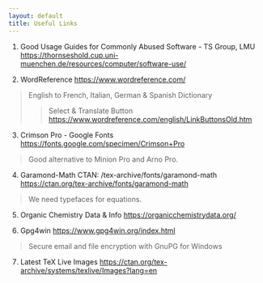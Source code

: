 ```yaml
---
layout: default
title: Useful Links
---
```


1. Good Usage Guides for Commonly Abused Software - TS Group, LMU
https://thornseshold.cup.uni-muenchen.de/resources/computer/software-use/

2. WordReference https://www.wordreference.com/
> English to French, Italian, German & Spanish Dictionary
>> Select & Translate Button https://www.wordreference.com/english/LinkButtonsOld.htm

3. Crimson Pro - Google Fonts
https://fonts.google.com/specimen/Crimson+Pro
> Good alternative to Minion Pro and Arno Pro.

4. Garamond-Math CTAN: /tex-archive/fonts/garamond-math
https://ctan.org/tex-archive/fonts/garamond-math
> We need typefaces for equations.

5. Organic Chemistry Data & Info https://organicchemistrydata.org/

6. Gpg4win https://www.gpg4win.org/index.html
> Secure email and file encryption with GnuPG for Windows

7. Latest TeX Live Images https://ctan.org/tex-archive/systems/texlive/Images?lang=en

